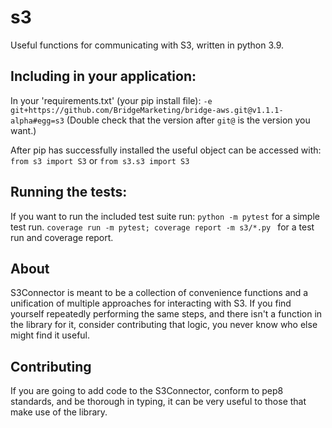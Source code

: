 # s3
Useful functions for communicating with S3, written in python 3.9.

## Including in your application:
In your 'requirements.txt' (your pip install file):
`-e git+https://github.com/BridgeMarketing/bridge-aws.git@v1.1.1-alpha#egg=s3`
(Double check that the version after `git@` is the version you want.)

After pip has successfully installed the useful object can be accessed with:
`from s3 import S3` or `from s3.s3 import S3`

## Running the tests:
If you want to run the included test suite run:
`python -m pytest` for a simple test run.
`coverage run -m pytest; coverage report -m s3/*.py ` for a test run and coverage report.

## About
S3Connector is meant to be a collection of convenience functions and a unification of multiple approaches for interacting with S3. If you find yourself repeatedly performing the same steps, and there isn't a function in the library for it, consider contributing that logic, you never know who else might find it useful.

## Contributing
If you are going to add code to the S3Connector, conform to pep8 standards, and be thorough in typing, it can be very useful to those that make use of the library.
